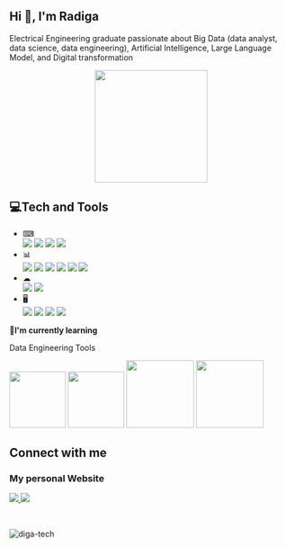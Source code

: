 <h2 align="left">Hi 👋, I'm Radiga</h2>
<p align="left">Electrical Engineering graduate passionate about Big Data (data analyst, data science, data engineering), Artificial Intelligence, Large Language Model, and Digital transformation</p>
<p align="center"><img height=200px src="https://images.squarespace-cdn.com/content/v1/5769fc401b631bab1addb2ab/1541580611624-TE64QGKRJG8SWAIUS7NS/ke17ZwdGBToddI8pDm48kPoswlzjSVMM-SxOp7CV59BZw-zPPgdn4jUwVcJE1ZvWQUxwkmyExglNqGp0IvTJZamWLI2zvYWH8K3-s_4yszcp2ryTI0HqTOaaUohrI8PI6FXy8c9PWtBlqAVlUS5izpdcIXDZqDYvprRqZ29Pw0o/coding-freak.gif"/>
</p>
<h2>💻Tech and Tools</h2>
<ul>
  <li>⌨</li>
  <img src="https://img.shields.io/badge/HTML5-E34F26?style=for-the-badge&logo=html5&logoColor=white"/> <img src="https://img.shields.io/badge/CSS3-1572B6?style=for-the-badge&logo=css3&logoColor=white"/> <img src="https://img.shields.io/badge/JavaScript-323330?style=for-the-badge&logo=javascript&logoColor=F7DF1E"/> <img src="https://img.shields.io/badge/Node%20js-339933?style=for-the-badge&logo=nodedotjs&logoColor=white"/> 
  <li>📊</li>
  <img src="https://img.shields.io/badge/Python-FFD43B?style=for-the-badge&logo=python&logoColor=blue"/> <img src="https://img.shields.io/badge/scikit_learn-F7931E?style=for-the-badge&logo=scikit-learn&logoColor=white"/> <img src="https://img.shields.io/badge/TensorFlow-FF6F00?style=for-the-badge&logo=TensorFlow&logoColor=white"/> <img src="https://img.shields.io/badge/Keras-D00000?style=for-the-badge&logo=Keras&logoColor=white"/> <img src="https://img.shields.io/badge/MySQL-005C84?style=for-the-badge&logo=mysql&logoColor=white"/> <img src="[https://img.shields.io/badge/MySQL-005C84?style=for-the-badge&logo=mysql&logoColor=white](https://img.shields.io/badge/-HuggingFace-FDEE21?style=for-the-badge&logo=HuggingFace&logoColor=black)"/> 
  <li>☁</li>
  <img src="https://img.shields.io/badge/Docker-2CA5E0?style=for-the-badge&logo=docker&logoColor=white"/> <img src="https://img.shields.io/badge/Alibaba_Cloud-FF6A00?style=for-the-badge&logo=alibabacloud&logoColor=white"/> 
  
  <li>🖥</li>
  <img src="https://img.shields.io/badge/Windows-0078D6?style=for-the-badge&logo=windows&logoColor=white"/> <img src="https://img.shields.io/badge/Linux-FCC624?style=for-the-badge&logo=linux&logoColor=black"/> <img src="https://img.shields.io/badge/Raspberry%20Pi-A22846?style=for-the-badge&logo=Raspberry%20Pi&logoColor=white"/> <img src="https://img.shields.io/badge/Arduino-00979D?style=for-the-badge&logo=Arduino&logoColor=white"/>
</ul>


<b>📝I'm currently learning</b>
<p>Data Engineering Tools</p> 

<p> <img width=100 src="https://raw.githubusercontent.com/marwin1991/profile-technology-icons/refs/heads/main/icons/gcp.png"/> <img width=100 src="https://raw.githubusercontent.com/marwin1991/profile-technology-icons/refs/heads/main/icons/apache_spark.png"/> <img width=120 src="https://upload.wikimedia.org/wikipedia/commons/d/de/AirflowLogo.png"/> <img width=120 src="https://logos-world.net/wp-content/uploads/2022/11/Snowflake-Logo-500x281.png"/> </p>


<h2 align="left">Connect with me</h2>
<h3>My personal Website</h3>
<a href="diga-site.netlify.app><p>diga-site</p></a>
<p align="left">
  <a href="https://www.linkedin.com/in/muhammad-radiga-gubarda/">
    <img src="https://img.shields.io/badge/LinkedIn-0077B5?style=for-the-badge&logo=linkedin&logoColor=white"/>
  </a>
  <a href="mailto:radigagubarda@gmail.com">
    <img src="https://img.shields.io/badge/Gmail-D14836?style=for-the-badge&logo=gmail&logoColor=white"/>
  </a>
  
</p>
<br>
<p><img align="left" src="https://github-readme-stats.vercel.app/api/top-langs?username=diga-tech&show_icons=true&locale=en&layout=compact" alt="diga-tech" /></p>

